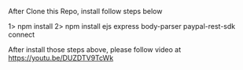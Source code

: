 After Clone this Repo, install follow steps below

1> npm install
2> npm install ejs express body-parser paypal-rest-sdk connect

After install those steps above, please follow video at 
https://youtu.be/DUZDTV9TcWk
